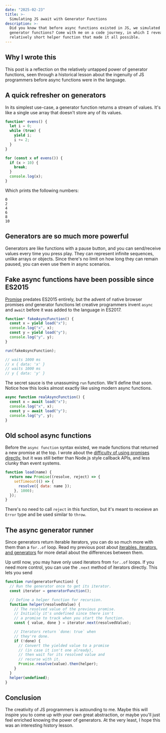 ```yaml
---
date: "2025-02-23"
title: >-
  Simulating JS await with Generator Functions
description: >-
  Did you know that before async functions existed in JS, we simulated them with
  generator functions? Come with me on a code journey, in which I reveal the
  relatively short helper function that made it all possible.
---
```


## Why I wrote this

This post is a reflection on the relatively untapped power of generator
functions, seen through a historical lesson about the ingenuity of JS
programmers before async functions were in the language.

## A quick refresher on generators

In its simplest use-case, a generator function returns a stream of values. It's
like a single use array that doesn't store any of its values.

```js
function* evens() {
  let i = 0;
  while (true) {
    yield i;
    i += 2;
  }
}

for (const x of evens()) {
  if (x > 10) {
    break;
  }
  console.log(x);
}
```

Which prints the following numbers:

```
0
2
4
6
8
10
```

## Generators are so much more powerful

Generators are like functions with a pause button, and you can send/receive
values every time you press play. They can represent infinite sequences, unlike
arrays or objects. Since there's no limit on how long they can remain paused,
you can even use them in async scenarios.

## Fake async functions have been possible since ES2015

[Promise](https://developer.mozilla.org/en-US/docs/Web/JavaScript/Reference/Global_Objects/Promise)
predates ES2015 entirely, but the advent of native browser promises _and_
generator functions let creative programmers invent `async` and `await` before
it was added to the language in ES2017.

```js
function* fakeAsyncFunction() {
  const x = yield load("x");
  console.log("x", x);
  const y = yield load("y");
  console.log("y", y);
}

run(fakeAsyncFunction);

// waits 1000 ms
// x { data: 'x' }
// waits 1000 ms
// y { data: 'y' }
```

The secret sauce is the unassuming `run` function. We'll define that soon.
Notice how this looks almost exactly like using modern async functions.

```js
async function realAsyncFunction() {
  const x = await load("x");
  console.log("x", x);
  const y = await load("y");
  console.log("y", y);
}
```

## Old school async functions

Before the `async function` syntax existed, we made functions that returned a
new promise at the top. I wrote about the
[difficulty of using promises directly](/blog/2016/broken-promises/), but it was
still better than Node.js style callback APIs, and less clunky than event
systems.

```js
function load(name) {
  return new Promise((resolve, reject) => {
    setTimeout(() => {
      resolve({ data: name });
    }, 1000);
  });
}
```

There's no need to call `reject` in this function, but it's meant to receieve an
`Error` type and be used similar to `throw`.

## The async generator runner

Since generators return iterable iterators, you can do so much more with them
than a `for..of` loop. Read my previous post about
[iterables, iterators, and generators](/blog/2017/js-iterators/) for more detail
about the differences between them.

Up until now, you may have only used iterators from `for..of` loops. If you need
more control, you can use the `.next` method of iterators directly. This lets
you send

```js
function run(generatorFunction) {
  // Run the generator once to get its iterator.
  const iterator = generatorFunction();

  // Define a helper function for recursion.
  function helper(resolvedValue) {
    // The resolved value of the previous promise.
    // Initially it's undefined since there isn't
    // a promise to track when you start the function.
    const { value, done } = iterator.next(resolvedValue);

    // Iterators return `done: true` when
    // they're done.
    if (!done) {
      // Convert the yielded value to a promise
      // (in case it isn't one already),
      // then wait for its resolved value and
      // recurse with it.
      Promise.resolve(value).then(helper);
    }
  }
  helper(undefined);
}
```

## Conclusion

The creativity of JS programmers is astounding to me. Maybe this will inspire
you to come up with your own great abstraction, or maybe you'll just feel
enriched knowing the power of generators. At the very least, I hope this was an
interesting history lesson.
